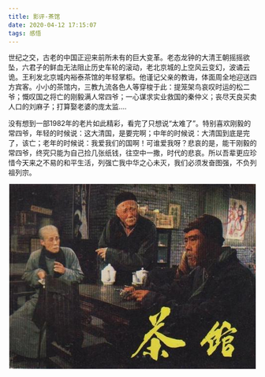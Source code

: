 ```yaml
---
title: 影评-茶馆
date: 2020-04-12 17:15:07
tags: 感悟
---
```

世纪之交，古老的中国正迎来前所未有的巨大变革。老态龙钟的大清王朝摇摇欲坠，六君子的鲜血无法阻止历史车轮的滚动，老北京城的上空风云变幻，波谲云诡。王利发北京城内裕泰茶馆的年轻掌柜。他谨记父亲的教诲，体面周全地迎送四方宾客。小小的茶馆内，三教九流各色人等穿梭于此：提笼架鸟哀叹时运的松二爷；慨叹国之将亡的刚毅满人常四爷；一心谋求实业救国的秦仲义；丧尽天良买卖人口的刘麻子；打算娶老婆的庞太监....

没有想到一部1982年的老片如此精彩，看完了只想说“太难了”。特别喜欢刚毅的常四爷，年轻的时候说：这大清国，是要完啊；中年的时候说：大清国到底是完了，该亡；老年的时候说：我爱我们的国啊！可谁爱我呀？悲哀的是，能干刚毅的常四爷，终究只能为自己捡几张纸钱，往空中一撒，时代的悲哀。所以吾辈更应珍惜今天来之不易的和平生活，列强亡我中华之心未灭，我们必须发奋图强，不负列祖列宗。

<div align=center>

![](/img/chaguan.jpg)

</div>